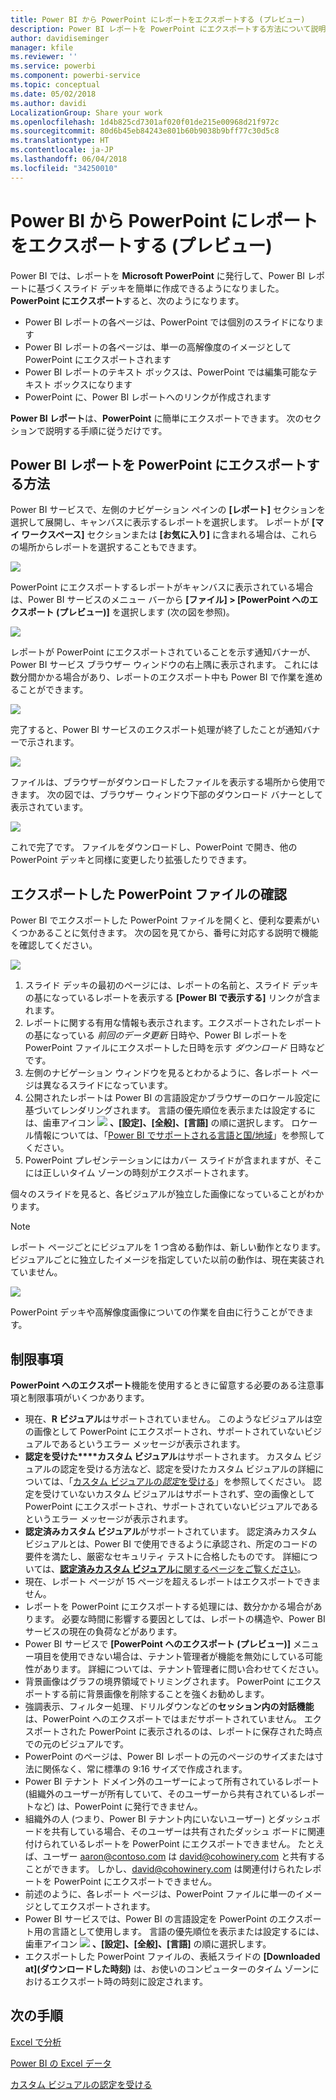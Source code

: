 ```yaml
---
title: Power BI から PowerPoint にレポートをエクスポートする (プレビュー)
description: Power BI レポートを PowerPoint にエクスポートする方法について説明します。
author: davidiseminger
manager: kfile
ms.reviewer: ''
ms.service: powerbi
ms.component: powerbi-service
ms.topic: conceptual
ms.date: 05/02/2018
ms.author: davidi
LocalizationGroup: Share your work
ms.openlocfilehash: 1d4b825cd7301af020f01de215e00968d21f972c
ms.sourcegitcommit: 80d6b45eb84243e801b60b9038b9bff77c30d5c8
ms.translationtype: HT
ms.contentlocale: ja-JP
ms.lasthandoff: 06/04/2018
ms.locfileid: "34250010"
---
```

# <a name="export-reports-from-power-bi-to-powerpoint-preview"></a>Power BI から PowerPoint にレポートをエクスポートする (プレビュー)
Power BI では、レポートを **Microsoft PowerPoint** に発行して、Power BI レポートに基づくスライド デッキを簡単に作成できるようになりました。 **PowerPoint にエクスポート**すると、次のようになります。

* Power BI レポートの各ページは、PowerPoint では個別のスライドになります
* Power BI レポートの各ページは、単一の高解像度のイメージとして PowerPoint にエクスポートされます
* Power BI レポートのテキスト ボックスは、PowerPoint では編集可能なテキスト ボックスになります
* PowerPoint に、Power BI レポートへのリンクが作成されます

**Power BI レポート**は、**PowerPoint** に簡単にエクスポートできます。 次のセクションで説明する手順に従うだけです。

## <a name="how-to-export-your-power-bi-report-to-powerpoint"></a>Power BI レポートを PowerPoint にエクスポートする方法
Power BI サービスで、左側のナビゲーション ペインの **[レポート]** セクションを選択して展開し、キャンバスに表示するレポートを選択します。 レポートが **[マイ ワークスペース]** セクションまたは **[お気に入り]** に含まれる場合は、これらの場所からレポートを選択することもできます。

![](media/service-publish-to-powerpoint/powerbi_to_powerpoint_0.png)

PowerPoint にエクスポートするレポートがキャンバスに表示されている場合は、Power BI サービスのメニュー バーから **[ファイル] > [PowerPoint へのエクスポート (プレビュー)]** を選択します (次の図を参照)。

![](media/service-publish-to-powerpoint/powerbi_to_powerpoint_1.png)

レポートが PowerPoint にエクスポートされていることを示す通知バナーが、Power BI サービス ブラウザー ウィンドウの右上隅に表示されます。 これには数分間かかる場合があり、レポートのエクスポート中も Power BI で作業を進めることができます。

![](media/service-publish-to-powerpoint/powerbi_to_powerpoint_2.png)

完了すると、Power BI サービスのエクスポート処理が終了したことが通知バナーで示されます。

![](media/service-publish-to-powerpoint/powerbi_to_powerpoint_3.png)

ファイルは、ブラウザーがダウンロードしたファイルを表示する場所から使用できます。 次の図では、ブラウザー ウィンドウ下部のダウンロード バナーとして表示されています。

![](media/service-publish-to-powerpoint/powerbi_to_powerpoint_4.png)

これで完了です。 ファイルをダウンロードし、PowerPoint で開き、他の PowerPoint デッキと同様に変更したり拡張したりできます。

## <a name="checking-out-your-exported-powerpoint-file"></a>エクスポートした PowerPoint ファイルの確認
Power BI でエクスポートした PowerPoint ファイルを開くと、便利な要素がいくつかあることに気付きます。 次の図を見てから、番号に対応する説明で機能を確認してください。

![](media/service-publish-to-powerpoint/powerbi_to_powerpoint_5.png)

1. スライド デッキの最初のページには、レポートの名前と、スライド デッキの基になっているレポートを表示する **[Power BI で表示する]** リンクが含まれます。
2. レポートに関する有用な情報も表示されます。エクスポートされたレポートの基になっている *前回のデータ更新* 日時や、Power BI レポートを PowerPoint ファイルにエクスポートした日時を示す *ダウンロード* 日時などです。
3. 左側のナビゲーション ウィンドウを見るとわかるように、各レポート ページは異なるスライドになっています。
4. 公開されたレポートは Power BI の言語設定かブラウザーのロケール設定に基づいてレンダリングされます。 言語の優先順位を表示または設定するには、歯車アイコン ![](media/service-report-subscribe/power-bi-settings-icon.png) **、[設定]、[全般]、[言語]** の順に選択します。 ロケール情報については、「[Power BI でサポートされる言語と国/地域](supported-languages-countries-regions.md)」を参照してください。
5. PowerPoint プレゼンテーションにはカバー スライドが含まれますが、そこには正しいタイム ゾーンの時刻がエクスポートされます。

個々のスライドを見ると、各ビジュアルが独立した画像になっていることがわかります。

>[!NOTE]
> レポート ページごとにビジュアルを 1 つ含める動作は、新しい動作となります。 ビジュアルごとに独立したイメージを指定していた以前の動作は、現在実装されていません。 
 

![](media/service-publish-to-powerpoint/powerbi_to_powerpoint_6.png)

PowerPoint デッキや高解像度画像についての作業を自由に行うことができます。

## <a name="limitations"></a>制限事項
**PowerPoint へのエクスポート**機能を使用するときに留意する必要のある注意事項と制限事項がいくつかあります。

* 現在、**R ビジュアル**はサポートされていません。 このようなビジュアルは空の画像として PowerPoint にエクスポートされ、サポートされていないビジュアルであるというエラー メッセージが表示されます。
* **認定を受けた****カスタム ビジュアル**はサポートされます。 カスタム ビジュアルの認定を受ける方法など、認定を受けたカスタム ビジュアルの詳細については、「[カスタム ビジュアルの*認定*を受ける](power-bi-custom-visuals-certified.md)」を参照してください。 認定を受けていないカスタム ビジュアルはサポートされず、空の画像として PowerPoint にエクスポートされ、サポートされていないビジュアルであるというエラー メッセージが表示されます。
* **認定済みカスタム ビジュアル**がサポートされています。 認定済みカスタム ビジュアルとは、Power BI で使用できるように承認され、所定のコードの要件を満たし、厳密なセキュリティ テストに合格したものです。 詳細については、[**認定済みカスタム ビジュアル**に関するページをご覧ください](power-bi-custom-visuals-certified.md)。
* 現在、レポート ページが 15 ページを超えるレポートはエクスポートできません。
* レポートを PowerPoint にエクスポートする処理には、数分かかる場合があります。 必要な時間に影響する要因としては、レポートの構造や、Power BI サービスの現在の負荷などがあります。
* Power BI サービスで **[PowerPoint へのエクスポート (プレビュー)]** メニュー項目を使用できない場合は、テナント管理者が機能を無効にしている可能性があります。 詳細については、テナント管理者に問い合わせてください。
* 背景画像はグラフの境界領域でトリミングされます。 PowerPoint にエクスポートする前に背景画像を削除することを強くお勧めします。
* 強調表示、フィルター処理、ドリルダウンなどの**セッション内の対話機能**は、PowerPoint へのエクスポートではまだサポートされていません。 エクスポートされた PowerPoint に表示されるのは、レポートに保存された時点での元のビジュアルです。
* PowerPoint のページは、Power BI レポートの元のページのサイズまたは寸法に関係なく、常に標準の 9:16 サイズで作成されます。
* Power BI テナント ドメイン外のユーザーによって所有されているレポート (組織外のユーザーが所有していて、そのユーザーから共有されているレポートなど) は、PowerPoint に発行できません。
* 組織外の人 (つまり、Power BI テナント内にいないユーザー) とダッシュボードを共有している場合、そのユーザーは共有されたダッシュ ボードに関連付けられているレポートを PowerPoint にエクスポートできません。 たとえば、ユーザー aaron@contoso.com は david@cohowinery.com と共有することができます。 しかし、david@cohowinery.com は関連付けられたレポートを PowerPoint にエクスポートできません。
* 前述のように、各レポート ページは、PowerPoint ファイルに単一のイメージとしてエクスポートされます。
* Power BI サービスでは、Power BI の言語設定を PowerPoint のエクスポート用の言語として使用します。 言語の優先順位を表示または設定するには、歯車アイコン ![](media/service-report-subscribe/power-bi-settings-icon.png) **、[設定]、[全般]、[言語]** の順に選択します。
* エクスポートした PowerPoint ファイルの、表紙スライドの **[Downloaded at]\(ダウンロードした時刻\)** は、お使いのコンピューターのタイム ゾーンにおけるエクスポート時の時刻に設定されます。

## <a name="next-steps"></a>次の手順
[Excel で分析](service-analyze-in-excel.md)

[Power BI の Excel データ](service-excel-workbook-files.md)

[カスタム ビジュアルの認定を受ける](power-bi-custom-visuals-certified.md)

